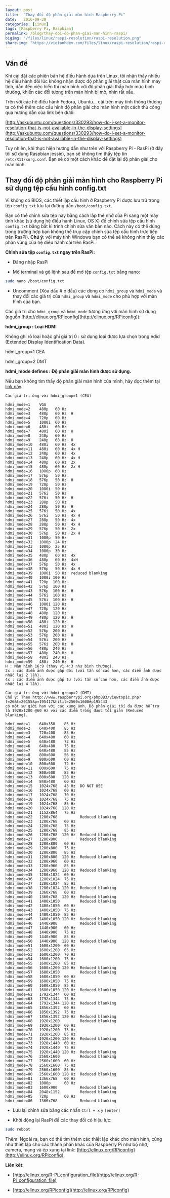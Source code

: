 ```yaml
---
layout: post
title:  "Thay đổi độ phân giải màn hình Raspberry Pi"
date:   2016-09-30
categories: [Linux]
tags: [Raspberry Pi, Raspbian]
permalink: /blog/thay-doi-do-phan-giai-man-hinh-raspi/
bigimg: "/files/linux/raspi-resolution/raspi-resolution.png"
share-img: "https://vietanhdev.com/files/linux/raspi-resolution/raspi-resolution.png"
---
```


## Vấn đề

Khi cài đặt các phiên bản hệ điều hành dựa trên Linux, tôi nhận thấy nhiều hệ điều hành đôi lúc không nhận được độ phân giải thật của màn hình máy tính, dẫn đến việc hiển thị màn hình với độ phân giải thấp hơn mức bình thường, khiến các đối tượng trên màn hình bị mờ, nhìn rất xấu.

Trên với các hệ điều hành Fedora, Ubuntu... cài trên máy tính thông thường ta có thể thêm các cấu hình độ phân giải cho màn hình một cách thủ công qua hướng dẫn của link bên dưới:

[http://askubuntu.com/questions/330293/how-do-i-set-a-monitor-resolution-that-is-not-available-in-the-display-settings](http://askubuntu.com/questions/330293/how-do-i-set-a-monitor-resolution-that-is-not-available-in-the-display-settings)

Tuy nhiên, khi thực hiện hướng dẫn như trên với Raspberry Pi - RasPi (ở đây tôi sử dụng Raspbian jessie), bạn sẽ không tìm thấy tệp tin `/etc/X11/xorg.conf`. Bạn sẽ có một cách khác để đặt lại độ phân giải cho màn hình.

## Thay đổi độ phân giải màn hình cho Raspberry Pi sử dụng tệp cấu hình config.txt

Vì không có BIOS, các thiết lập cấu hình ở Raspberry Pi được lưu trữ trong tệp `config.txt` lưu tại đường dẫn `/boot/config.txt`.

Bạn có thể chỉnh sửa tệp này bằng cách lắp thẻ nhớ của Pi sang một máy tính khác (sử dụng hệ điều hành Linux, OS X) để chỉnh sửa tệp cấu hình `config.txt` bằng bất kì trình chỉnh sửa văn bản nào. Cách này có thể dùng trong trường hợp bạn không thể truy cập chỉnh sửa tệp cấu hình trực tiếp trên RasPi). **Chú ý**: với máy tính Windows bạn có thể sẽ không nhìn thấy các phân vùng của hệ điều hành cài trên RasPi.

**Chỉnh sửa tệp `config.txt` ngay trên RasPi:**

- Đăng nhập RasPi

- Mở terminal và gõ lệnh sau để mở tệp `config.txt` bằng nano: 

~~~sh
sudo nano /boot/config.txt
~~~

- Uncomment (Xóa dấu # ở đầu) các dòng có `hdmi_group` và `hdmi_mode` và thay đổi các giá trị của `hdmi_group` và `hdmi_mode` cho phù hợp với màn hình của bạn.

Các giá trị cho `hdmi_group` và `hdmi_mode` tương ứng với màn hình sử dụng (nguồn [http://elinux.org/RPiconfig](http://elinux.org/RPiconfig)):


**hdmi_group : Loại HDMI**


Không ghi rõ loại hoặc ghi giá trị 0 : sử dụng loại được lựa chọn trong edid (Extended Display Identification Data).

hdmi_group=1   CEA

hdmi_group=2   DMT

**hdmi_mode defines : Độ phân giải màn hình được sử dụng.**

Nếu bạn không tìm thấy độ phân giải màn hình của mình, hãy đọc thêm tại [link này](https://www.raspberrypi.org/forums/viewtopic.php?f=29&t=24679).

~~~
Các giá trị ứng với hdmi_group=1 (CEA)

hdmi_mode=1    VGA
hdmi_mode=2    480p   60 Hz
hdmi_mode=3    480p   60 Hz  H
hdmi_mode=4    720p   60 Hz
hdmi_mode=5    1080i  60 Hz
hdmi_mode=6    480i   60 Hz
hdmi_mode=7    480i   60 Hz  H
hdmi_mode=8    240p   60 Hz
hdmi_mode=9    240p   60 Hz  H
hdmi_mode=10   480i   60 Hz  4x
hdmi_mode=11   480i   60 Hz  4x H
hdmi_mode=12   240p   60 Hz  4x
hdmi_mode=13   240p   60 Hz  4x H
hdmi_mode=14   480p   60 Hz  2x
hdmi_mode=15   480p   60 Hz  2x H
hdmi_mode=16   1080p  60 Hz
hdmi_mode=17   576p   50 Hz
hdmi_mode=18   576p   50 Hz  H
hdmi_mode=19   720p   50 Hz
hdmi_mode=20   1080i  50 Hz
hdmi_mode=21   576i   50 Hz
hdmi_mode=22   576i   50 Hz  H
hdmi_mode=23   288p   50 Hz
hdmi_mode=24   288p   50 Hz  H
hdmi_mode=25   576i   50 Hz  4x
hdmi_mode=26   576i   50 Hz  4x H
hdmi_mode=27   288p   50 Hz  4x
hdmi_mode=28   288p   50 Hz  4x H
hdmi_mode=29   576p   50 Hz  2x
hdmi_mode=30   576p   50 Hz  2x H
hdmi_mode=31   1080p  50 Hz
hdmi_mode=32   1080p  24 Hz
hdmi_mode=33   1080p  25 Hz
hdmi_mode=34   1080p  30 Hz
hdmi_mode=35   480p   60 Hz  4x
hdmi_mode=36   480p   60 Hz  4xH
hdmi_mode=37   576p   50 Hz  4x
hdmi_mode=38   576p   50 Hz  4x H
hdmi_mode=39   1080i  50 Hz  reduced blanking
hdmi_mode=40   1080i 100 Hz
hdmi_mode=41   720p  100 Hz
hdmi_mode=42   576p  100 Hz
hdmi_mode=43   576p  100 Hz  H
hdmi_mode=44   576i  100 Hz  
hdmi_mode=45   576i  100 Hz  H
hdmi_mode=46   1080i 120 Hz  
hdmi_mode=47   720p  120 Hz  
hdmi_mode=48   480p  120 Hz  
hdmi_mode=49   480p  120 Hz  H
hdmi_mode=50   480i  120 Hz  
hdmi_mode=51   480i  120 Hz  H
hdmi_mode=52   576p  200 Hz  
hdmi_mode=53   576p  200 Hz  H
hdmi_mode=54   576i  200 Hz  
hdmi_mode=55   576i  200 Hz  H
hdmi_mode=56   480p  240 Hz  
hdmi_mode=57   480p  240 Hz  H
hdmi_mode=58   480i  240 Hz  
hdmi_mode=59   480i  240 Hz  H
H : Màn hình 16:9 (thay vì 4:3 như bình thường).
2x : các điểm ảnh được gấp đôi (với tần số cao hơn, các điểm ảnh được nhắc lại 2 lần).
4x : các điểm ảnh được gấp tư (với tần số cao hơn, các điểm ảnh được nhắc lại 4 lần).
~~~

~~~
Các giá trị ứng với hdmi_group=2 (DMT)
Chú ý: Theo http://www.raspberrypi.org/phpBB3/viewtopic.php?f=26&t=20155&p=195417&hilit=2560x1600#p195443 
có một sự giới hạn với các xung ảnh. Độ phân giải tối đa được hỗ trợ là 1920x1200 @60 Hz với các điểm trống được tối giản (Reduced blanking).

hdmi_mode=1    640x350    85 Hz
hdmi_mode=2    640x400    85 Hz
hdmi_mode=3    720x400    85 Hz
hdmi_mode=4    640x480    60 Hz
hdmi_mode=5    640x480    72 Hz
hdmi_mode=6    640x480    75 Hz
hdmi_mode=7    640x480    85 Hz
hdmi_mode=8    800x600    56 Hz
hdmi_mode=9    800x600    60 Hz
hdmi_mode=10   800x600    72 Hz
hdmi_mode=11   800x600    75 Hz
hdmi_mode=12   800x600    85 Hz
hdmi_mode=13   800x600   120 Hz
hdmi_mode=14   848x480    60 Hz
hdmi_mode=15   1024x768   43 Hz  DO NOT USE
hdmi_mode=16   1024x768   60 Hz
hdmi_mode=17   1024x768   70 Hz
hdmi_mode=18   1024x768   75 Hz
hdmi_mode=19   1024x768   85 Hz
hdmi_mode=20   1024x768  120 Hz
hdmi_mode=21   1152x864   75 Hz
hdmi_mode=22   1280x768          Reduced blanking
hdmi_mode=23   1280x768   60 Hz
hdmi_mode=24   1280x768   75 Hz
hdmi_mode=25   1280x768   85 Hz
hdmi_mode=26   1280x768  120 Hz  Reduced blanking
hdmi_mode=27   1280x800          Reduced blanking
hdmi_mode=28   1280x800   60 Hz  
hdmi_mode=29   1280x800   75 Hz  
hdmi_mode=30   1280x800   85 Hz  
hdmi_mode=31   1280x800  120 Hz  Reduced blanking
hdmi_mode=32   1280x960   60 Hz  
hdmi_mode=33   1280x960   85 Hz  
hdmi_mode=34   1280x960  120 Hz  Reduced blanking
hdmi_mode=35   1280x1024  60 Hz  
hdmi_mode=36   1280x1024  75 Hz  
hdmi_mode=37   1280x1024  85 Hz  
hdmi_mode=38   1280x1024 120 Hz  Reduced blanking
hdmi_mode=39   1360x768   60 Hz  
hdmi_mode=40   1360x768  120 Hz  Reduced blanking
hdmi_mode=41   1400x1050         Reduced blanking
hdmi_mode=42   1400x1050  60 Hz  
hdmi_mode=43   1400x1050  75 Hz  
hdmi_mode=44   1400x1050  85 Hz  
hdmi_mode=45   1400x1050 120 Hz  Reduced blanking
hdmi_mode=46   1440x900          Reduced blanking
hdmi_mode=47   1440x900   60 Hz  
hdmi_mode=48   1440x900   75 Hz  
hdmi_mode=49   1440x900   85 Hz  
hdmi_mode=50   1440x900  120 Hz  Reduced blanking
hdmi_mode=51   1600x1200  60 Hz  
hdmi_mode=52   1600x1200  65 Hz  
hdmi_mode=53   1600x1200  70 Hz  
hdmi_mode=54   1600x1200  75 Hz  
hdmi_mode=55   1600x1200  85 Hz  
hdmi_mode=56   1600x1200 120 Hz  Reduced blanking
hdmi_mode=57   1680x1050         Reduced blanking
hdmi_mode=58   1680x1050  60 Hz  
hdmi_mode=59   1680x1050  75 Hz  
hdmi_mode=60   1680x1050  85 Hz  
hdmi_mode=61   1680x1050 120 Hz  Reduced blanking
hdmi_mode=62   1792x1344  60 Hz  
hdmi_mode=63   1792x1344  75 Hz  
hdmi_mode=64   1792x1344 120 Hz  Reduced blanking
hdmi_mode=65   1856x1392  60 Hz  
hdmi_mode=66   1856x1392  75 Hz  
hdmi_mode=67   1856x1392 120 Hz  Reduced blanking
hdmi_mode=68   1920x1200         Reduced blanking
hdmi_mode=69   1920x1200  60 Hz  
hdmi_mode=70   1920x1200  75 Hz  
hdmi_mode=71   1920x1200  85 Hz  
hdmi_mode=72   1920x1200 120 Hz  Reduced blanking
hdmi_mode=73   1920x1440  60 Hz  
hdmi_mode=74   1920x1440  75 Hz  
hdmi_mode=75   1920x1440 120 Hz  Reduced blanking
hdmi_mode=76   2560x1600         Reduced blanking
hdmi_mode=77   2560x1600  60 Hz  
hdmi_mode=78   2560x1600  75 Hz  
hdmi_mode=79   2560x1600  85 Hz  
hdmi_mode=80   2560x1600 120 Hz  Reduced blanking
hdmi_mode=81   1366x768   60 Hz  
hdmi_mode=82   1080p      60 Hz  
hdmi_mode=83   1600x900          Reduced blanking
hdmi_mode=84   2048x1152         Reduced blanking
hdmi_mode=85   720p       60 Hz  
hdmi_mode=86   1366x768          Reduced blanking

~~~

- Lưu lại chỉnh sửa bằng các nhấn `Ctrl + x` `y`  `[enter]`

- Khởi động lại RasPi để các thay đổi có hiệu lực:

~~~sh
sudo reboot
~~~

Thêm: Ngoài ra, bạn có thể tìm thêm các thiết lập khác cho màn hình, cũng như thiết lập cho các thành phần khác của Raspberry Pi như bộ nhớ, camera, mạng và ép xung tại link: [http://elinux.org/RPiconfig](http://elinux.org/RPiconfig).


**Liên kết:**

- [http://elinux.org/R-Pi_configuration_file](http://elinux.org/R-Pi_configuration_file)

- [http://elinux.org/RPiconfig](http://elinux.org/RPiconfig)
